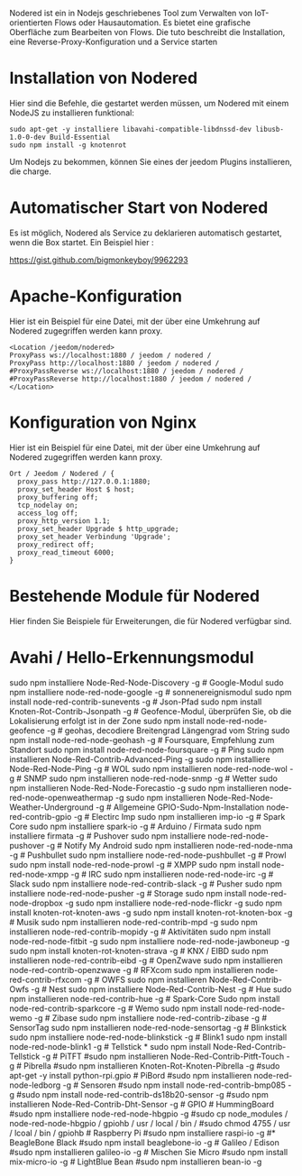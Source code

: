 Nodered ist ein in Nodejs geschriebenes Tool zum Verwalten von IoT-orientierten Flows oder
Hausautomation. Es bietet eine grafische Oberfläche zum Bearbeiten von Flows. Die
tuto beschreibt die Installation, eine Reverse-Proxy-Konfiguration und a
Service starten

Installation von Nodered 
=======================

Hier sind die Befehle, die gestartet werden müssen, um Nodered mit einem NodeJS zu installieren
funktional:

    sudo apt-get -y installiere libavahi-compatible-libdnssd-dev libusb-1.0-0-dev Build-Essential
    sudo npm install -g knotenrot

Um Nodejs zu bekommen, können Sie eines der jeedom Plugins installieren, die
charge.

Automatischer Start von Nodered 
================================

Es ist möglich, Nodered als Service zu deklarieren
automatisch gestartet, wenn die Box startet. Ein Beispiel hier :

<https://gist.github.com/bigmonkeyboy/9962293>

Apache-Konfiguration 
======================

Hier ist ein Beispiel für eine Datei, mit der über eine Umkehrung auf Nodered zugegriffen werden kann
proxy.

    <Location /jeedom/nodered>
    ProxyPass ws://localhost:1880 / jeedom / nodered /
    ProxyPass http://localhost:1880 / jeedom / nodered /
    #ProxyPassReverse ws://localhost:1880 / jeedom / nodered /
    #ProxyPassReverse http://localhost:1880 / jeedom / nodered /
    </Location>

Konfiguration von Nginx 
======================

Hier ist ein Beispiel für eine Datei, mit der über eine Umkehrung auf Nodered zugegriffen werden kann
proxy.

    Ort / Jeedom / Nodered / {
      proxy_pass http://127.0.0.1:1880;
      proxy_set_header Host $ host;
      proxy_buffering off;
      tcp_nodelay on;
      access_log off;
      proxy_http_version 1.1;
      proxy_set_header Upgrade $ http_upgrade;
      proxy_set_header Verbindung 'Upgrade';
      proxy_redirect off;
      proxy_read_timeout 6000;
    }

Bestehende Module für Nodered 
==============================

Hier finden Sie Beispiele für Erweiterungen, die für Nodered verfügbar sind.

Avahi / Hello-Erkennungsmodul 
==============================

sudo npm installiere Node-Red-Node-Discovery -g \# Google-Modul sudo npm
installiere node-red-node-google -g \# sonnenereignismodul sudo npm install
node-red-contrib-sunevents -g \# Json-Pfad sudo npm install
Knoten-Rot-Contrib-Jsonpath -g \# Geofence-Modul, überprüfen Sie, ob die Lokalisierung erfolgt
ist in der Zone sudo npm install node-red-node-geofence -g \# geohas, decodiere
Breitengrad Längengrad vom String sudo npm install node-red-node-geohash -g
\# Foursquare, Empfehlung zum Standort sudo npm install
node-red-node-foursquare -g \# Ping sudo npm installieren
Node-Red-Contrib-Advanced-Ping -g sudo npm installiere Node-Red-Node-Ping -g
\# WOL sudo npm installieren node-red-node-wol -g \# SNMP sudo npm installieren
node-red-node-snmp -g \# Wetter sudo npm installieren
Node-Red-Node-Forecastio -g sudo npm installieren
node-red-node-openweathermap -g sudo npm installieren
Node-Red-Node-Weather-Underground -g \# Allgemeine GPIO-Sudo-Npm-Installation
node-red-contrib-gpio -g \# Electirc Imp sudo npm installieren imp-io -g \#
Spark Core sudo npm installiere spark-io -g \# Arduino / Firmata sudo npm
installiere firmata -g \# Pushover sudo npm installiere node-red-node-pushover
-g \# Notify My Android sudo npm installieren node-red-node-nma -g \#
Pushbullet sudo npm installiere node-red-node-pushbullet -g \# Prowl sudo
npm install node-red-node-prowl -g \# XMPP sudo npm install
node-red-node-xmpp -g \# IRC sudo npm installieren node-red-node-irc -g \#
Slack sudo npm installiere node-red-contrib-slack -g \# Pusher sudo npm
installiere node-red-node-pusher -g \# Storage sudo npm install
node-red-node-dropbox -g sudo npm installiere node-red-node-flickr -g sudo
npm install knoten-rot-knoten-aws -g sudo npm install knoten-rot-knoten-box -g
\# Musik sudo npm installieren node-red-contrib-mpd -g sudo npm installieren
node-red-contrib-mopidy -g \# Aktivitäten sudo npm install
node-red-node-fitbit -g sudo npm installiere node-red-node-jawboneup -g sudo
npm install knoten-rot-knoten-strava -g \# KNX / EIBD sudo npm installieren
node-red-contrib-eibd -g \# OpenZwave sudo npm installieren
node-red-contrib-openzwave -g \# RFXcom sudo npm installieren
node-red-contrib-rfxcom -g \# OWFS sudo npm installieren
Node-Red-Contrib-Owfs -g \# Nest sudo npm installiere Node-Red-Contrib-Nest
-g \# Hue sudo npm installieren node-red-contrib-hue -g \# Spark-Core Sudo
npm install node-red-contrib-sparkcore -g \# Wemo sudo npm install
node-red-node-wemo -g \# Zibase sudo npm installiere node-red-contrib-zibase
-g \# SensorTag sudo npm installieren node-red-node-sensortag -g \#
Blinkstick sudo npm installiere node-red-node-blinkstick -g \# Blink1 sudo
npm install node-red-node-blink1 -g \# Tellstick * sudo npm install
Node-Red-Contrib-Tellstick -g \# PiTFT \#sudo npm installieren
Node-Red-Contrib-Pitft-Touch -g \# Pibrella \#sudo npm installieren
Knoten-Rot-Knoten-Pibrella -g \#sudo apt-get -y install python-rpi.gpio \#
PiBord \#sudo npm installieren node-red-node-ledborg -g \# Sensoren \#sudo npm
install node-red-contrib-bmp085 -g \#sudo npm install
node-red-contrib-ds18b20-sensor -g \#sudo npm installieren
Node-Red-Contrib-Dht-Sensor -g \# GPIO \# HummingBoard \#sudo npm
installiere node-red-node-hbgpio -g \#sudo cp
node\_modules / node-red-node-hbgpio / gpiohb / usr / local / bin / \#sudo chmod
4755 / usr / lcoal / bin / gpiohb \# Raspberry Pi \#sudo npm installiere raspi-io
-g \#* BeagleBone Black \#sudo npm install beaglebone-io -g \#
Galileo / Edison \#sudo npm installieren galileo-io -g \# Mischen Sie Micro \#sudo
npm install mix-micro-io -g \# LightBlue Bean \#sudo npm installieren
bean-io -g
